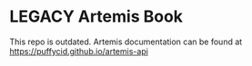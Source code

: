 # LEGACY Artemis Book

This repo is outdated. Artemis documentation can be found at https://puffycid.github.io/artemis-api
